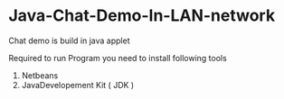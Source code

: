 # Java-Chat-Demo-In-LAN-network

Chat demo is build in java applet

Required to run Program you need to install following tools

1. Netbeans
2. JavaDevelopement Kit ( JDK )
